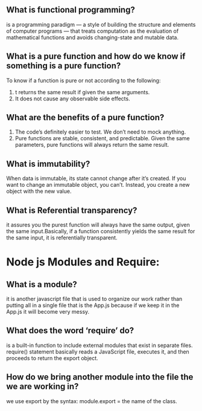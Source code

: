 ## What is functional programming?
is a programming paradigm — a style of building the structure and elements of computer programs — that treats computation as the evaluation of mathematical functions and avoids changing-state and mutable data.

## What is a pure function and how do we know if something is a pure function?
To know if a function is pure or not according to the following:
1. t returns the same result if given the same arguments.
2. It does not cause any observable side effects.

## What are the benefits of a pure function?
1. The code’s definitely easier to test. We don’t need to mock anything.
2. Pure functions are stable, consistent, and predictable. Given the same parameters, pure functions will always return the same result.

## What is immutability?
When data is immutable, its state cannot change after it’s created. If you want to change an immutable object, you can’t. Instead, you create a new object with the new value.

## What is Referential transparency?
it assures you the purest function will always have the same output, given the same input.Basically, if a function consistently yields the same result for the same input, it is referentially transparent.

# Node js Modules and Require:
## What is a module?
it is another javascript file that is used to organize our work rather than putting all in a single file that is the App.js because if we keep it in the App.js it will become very messy.

## What does the word ‘require’ do?
is a built-in function to include external modules that exist in separate files. require() statement basically reads a JavaScript file, executes it, and then proceeds to return the export object.

## How do we bring another module into the file the we are working in?
we use export by the syntax: module.export = the name of the class.
